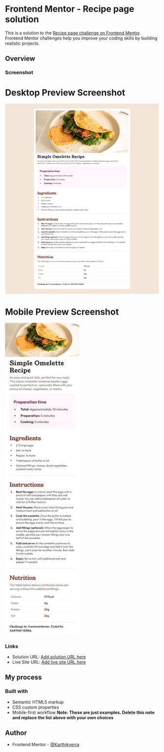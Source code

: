 # Frontend Mentor - Recipe page solution

This is a solution to the [Recipe page challenge on Frontend Mentor](https://www.frontendmentor.io/challenges/recipe-page-KiTsR8QQKm). Frontend Mentor challenges help you improve your coding skills by building realistic projects.

## Overview

### Screenshot

# Desktop Preview Screenshot

![](./screenshots/desktop-preview.png)

# Mobile Preview Screenshot

![](./screenshots/mobile-preview.png)

### Links

- Solution URL: [Add solution URL here](https://your-solution-url.com)
- Live Site URL: [Add live site URL here](https://your-live-site-url.com)

## My process

### Built with

- Semantic HTML5 markup
- CSS custom properties
- Mobile-first workflow
  **Note: These are just examples. Delete this note and replace the list above with your own choices**

## Author

- Frontend Mentor - [@Karthikyerra](https://www.frontendmentor.io/profile/Karthikyerra)
